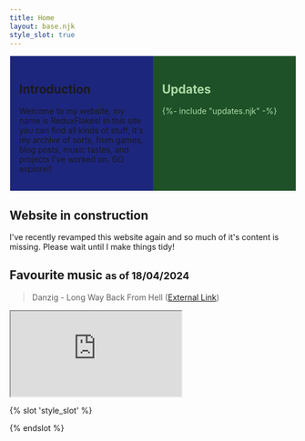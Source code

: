 ```yaml
---
title: Home
layout: base.njk
style_slot: true
---
```


<div class="hero">
<section class="hero-intro">
<h2>Introduction</h2>
<p>Welcome to my website, my name is ReduxFlakes! In this site you can find all kinds of stuff, it's my archive of sorts, from games, blog posts, music tastes, and projects I've worked on. GO explore!!</p>
</section>
<section class="hero-updates">
<h2>Updates</h2>
{%- include "updates.njk" -%}
</section>
</div>

<article>

## Website in construction

I've recently revamped this website again and so much of it's content is missing. Please wait until I make things tidy!

## Favourite music <small>as of 18/04/2024</small>

> Danzig - Long Way Back From Hell ([External Link](https://redirect.invidious.io/watch?v=PkoFImDpx_M"))

<div class="video-embed-wrapper">
  <iframe
      src="https://invidio.us/embed/PkoFImDpx_M"
      class="video-embed"
      title="Invidious YT video player"
      allow="autoplay;encrypted-media;web-share"
      allowfullscreen
    ></iframe>
</div>
</article>

{% slot 'style_slot' %}

<style>
.hero {
  display: grid;
  grid-template-columns: repeat(2, 1fr);
  border: 1px solid white;
  margin-bottom: 1em;
}

.hero section {
  padding: 1rem;
}
.hero-intro {
background: #1D267D;
}
.hero-updates {
  color: #afdba7;
  background: #1E5128;
  max-height: 100%;
  overflow: auto;
}

ul.updates-list {
  display: block;
  margin-top: 1em;
  margin-left: 1.25rem;
}
.updates-list li::marker {
  content: '➤ ';
  font-size: 1em;
}
</style>

{% endslot %}

